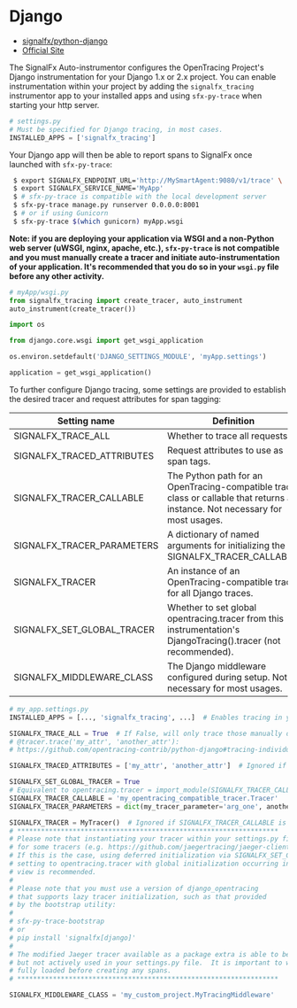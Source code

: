 # Django

- [signalfx/python-django](https://github.com/signalfx/python-django)
- [Official Site](https://www.djangoproject.com)

The SignalFx Auto-instrumentor configures the OpenTracing Project's Django instrumentation for your Django 1.x or
2.x project.  You can enable instrumentation within your project by adding the `signalfx_tracing` instrumentor
app to your installed apps and using `sfx-py-trace` when starting your http server.

```python
# settings.py
# Must be specified for Django tracing, in most cases.
INSTALLED_APPS = ['signalfx_tracing']
```

Your Django app will then be able to report spans to SignalFx once launched with `sfx-py-trace`:

```bash
 $ export SIGNALFX_ENDPOINT_URL='http://MySmartAgent:9080/v1/trace' \
 $ export SIGNALFX_SERVICE_NAME='MyApp'
 $ # sfx-py-trace is compatible with the local development server
 $ sfx-py-trace manage.py runserver 0.0.0.0:8001
 $ # or if using Gunicorn
 $ sfx-py-trace $(which gunicorn) myApp.wsgi
```

**Note: if you are deploying your application via WSGI and a non-Python web server (uWSGI, nginx, apache, etc.),
`sfx-py-trace` is not compatible and you must manually create a tracer and initiate auto-instrumentation of your
application.  It's recommended that you do so in your `wsgi.py` file before any other activity.**

```python
# myApp/wsgi.py
from signalfx_tracing import create_tracer, auto_instrument
auto_instrument(create_tracer())

import os

from django.core.wsgi import get_wsgi_application

os.environ.setdefault('DJANGO_SETTINGS_MODULE', 'myApp.settings')

application = get_wsgi_application()
```

To further configure Django tracing, some settings are provided to establish
the desired tracer and request attributes for span tagging:

| Setting name | Definition | Default value |
| -------------|------------|---------------|
| SIGNALFX\_TRACE\_ALL | Whether to trace all requests. | `True` |
| SIGNALFX\_TRACED\_ATTRIBUTES | Request attributes to use as span tags. | `['path', 'method']` |
| SIGNALFX\_TRACER\_CALLABLE | The Python path for an OpenTracing-compatible tracer class or callable that returns an instance.  Not necessary for most usages. | `None` |
| SIGNALFX\_TRACER\_PARAMETERS | A dictionary of named arguments for initializing the SIGNALFX\_TRACER\_CALLABLE. | `{}` |
| SIGNALFX\_TRACER | An instance of an OpenTracing-compatible tracer for all Django traces. | `opentracing.tracer` if no callable provided, which is suggested for most usages. |
| SIGNALFX\_SET\_GLOBAL\_TRACER | Whether to set global opentracing.tracer from this instrumentation's DjangoTracing().tracer (not recommended). | `False` |
| SIGNALFX\_MIDDLEWARE\_CLASS | The Django middleware configured during setup.  Not necessary for most usages.  | `'django_opentracing.OpenTracingMiddleware'` |

```python
# my_app.settings.py
INSTALLED_APPS = [..., 'signalfx_tracing', ...]  # Enables tracing in your application

SIGNALFX_TRACE_ALL = True  # If False, will only trace those manually decorated with
# @tracer.trace('my_attr', 'another_attr'):
# https://github.com/opentracing-contrib/python-django#tracing-individual-requests

SIGNALFX_TRACED_ATTRIBUTES = ['my_attr', 'another_attr']  # Ignored if SIGNALFX_TRACE_ALL is False.

SIGNALFX_SET_GLOBAL_TRACER = True
# Equivalent to opentracing.tracer = import_module(SIGNALFX_TRACER_CALLABLE)(**SIGNALFX_TRACER_PARAMETERS)
SIGNALFX_TRACER_CALLABLE = 'my_opentracing_compatible_tracer.Tracer'
SIGNALFX_TRACER_PARAMETERS = dict(my_tracer_parameter='arg_one', another_parameter='arg_two')

SIGNALFX_TRACER = MyTracer()  # Ignored if SIGNALFX_TRACER_CALLABLE is not None
# ******************************************************************
# Please note that instantiating your tracer within your settings.py file can be problematic
# for some tracers (e.g. https://github.com/jaegertracing/jaeger-client-python/issues/60).
# If this is the case, using deferred initialization via SIGNALFX_SET_GLOBAL_TRACER or
# setting to opentracing.tracer with global initialization occurring in a custom configuration
# view is recommended.
#
# Please note that you must use a version of django_opentracing
# that supports lazy tracer initialization, such as that provided
# by the bootstrap utility:
#
# sfx-py-trace-bootstrap
# or
# pip install 'signalfx[django]'
#
# The modified Jaeger tracer available as a package extra is able to be instantiated,
# but not actively used in your settings.py file.  It is important to wait until the app is
# fully loaded before creating any spans.
# ******************************************************************

SIGNALFX_MIDDLEWARE_CLASS = 'my_custom_project.MyTracingMiddleware'
```
